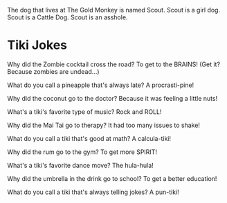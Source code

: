 The dog that lives at The Gold Monkey is named Scout. 
Scout is a girl dog.
Scout is a Cattle Dog.
Scout is an asshole.

# Tiki Jokes

Why did the Zombie cocktail cross the road? To get to the BRAINS! (Get it? Because zombies are undead...)

What do you call a pineapple that's always late? A procrasti-pine!

Why did the coconut go to the doctor? Because it was feeling a little nuts!

What's a tiki's favorite type of music? Rock and ROLL!

Why did the Mai Tai go to therapy? It had too many issues to shake!

What do you call a tiki that's good at math? A calcula-tiki!

Why did the rum go to the gym? To get more SPIRIT!

What's a tiki's favorite dance move? The hula-hula!

Why did the umbrella in the drink go to school? To get a better education!

What do you call a tiki that's always telling jokes? A pun-tiki!

